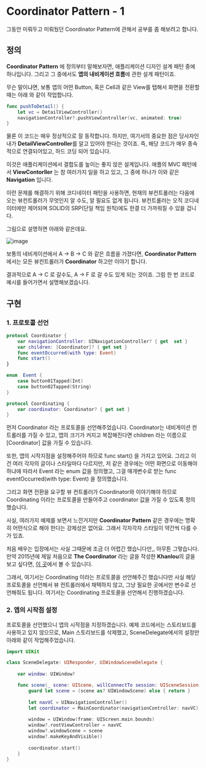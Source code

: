 

# Coordinator Pattern - 1 

그동안 미뤄두고 미뤄뒀던 Coordinator Pattern에 관해서 공부를 좀 해보려고 합니다. 

## 정의 
**Coordinator Pattern** 에 정의부터 말해보자면, 애플리케이션 디자인 설계 패턴 중에 하나입니다. 그리고 그 중에서도 **앱의 내비게이션 흐름**에 관한 설계 패턴이죠. 

무슨 말이냐면, 보통 앱의 어떤 Button, 혹은 Cell과 같은 View를 탭해서 화면을 전환할 때는 아래 와 같이 작업합니다. 

```swift
func pushToDetail() {
    let vc = DetailViewController()
    navigationController?.pushViewController(vc, animated: true)
}
```

물론 이 코드는 매우 정상적으로 잘 동작합니다. 하지만, 여기서의 중요한 점은 당사자인 내가 **DetailViewController**를 알고 있어야 한다는 것이죠.  즉, 해당 코드가 매우 종속적으로 연결되어있고, 하드 코딩 되어 있습니다.  

이것은 애플리케이션에서 결합도를 높이는 좋지 않은 설계입니다. 애플의 MVC 패턴에서 **ViewContorller** 는 참 여러가지 일을 하고 있고,  그 중에 하나가 이와 같은 **Navigation** 입니다. 

이런 문제를 해결하기 위해 코디네이터 패턴을 사용하면, 현재의 뷰컨트롤러는 다음에 오는 뷰컨트롤러가 무엇인지 알 수도, 알 필요도 없게 됩니다. 뷰컨트롤러는 오직 코디네이터에만 제어되며 SOLID의 SRP(단일 책임 원칙)에도 한결 더 가까워질 수 있을 겁니다. 

그림으로 설명하면 아래와 같은데요. 

![image](https://user-images.githubusercontent.com/85085822/162136676-f19943fd-eaa1-41a9-b806-4f050ec53199.png)

보통의 네비게이션에서 A -> B -> C 와 같은 흐름을 가졌다면, **Coordinator Pattern**에서는 모든 뷰컨트롤러가 **Coordinator** 하고만 이야기 합니다. 

결과적으로 A -> C 로 갈수도, A -> F 로 갈 수도 있게 되는 것이죠. 그럼 한 번 코드로 예시를 들어가면서 설명해보겠습니다. 

## 구현 

### 1. 프로토콜 선언 
```swift
protocol Coordinator {
    var navigationController: UINavigationController? { get  set }
    var children: [Coordinator]? { get set }
    func eventOccurred(with type: Event)
    func start()
}

enum  Event {
    case button01Tapped(Int)
    case button02Tapped(String)
}

protocol Coordinating {
    var coordinator: Coordinator? { get set }
}
```

먼저 Coordinator 라는 프로토콜을 선언해주었습니다. Coordinator는 네비게이션 컨트롤러를 가질 수 있고, 앱의 크기가 커지고 복잡해진다면 children 라는 이름으로 [Coordinator] 값을 가질 수 있습니다. 

또한, 앱의 시작지점을 설정해주어야 하므로 func start() 을 가지고 있어요. 그리고 이건 여러 각자의 글이나 스타일마다 다르지만, 저 같은 경우에는 어떤 화면으로 이동해야 하냐에 따라서 Event 라는 enum 값을 정의했고, 그걸 매개변수로 받는 func eventOccurred(with type: Event) 을 정의했습니다. 

그리고 화면 전환을 요구할 뷰 컨트롤러가 Coordinator와 이야기해야 하므로 Coordinating 이라는 프로토콜을 만들어주고 coordinator 값을 가질 수 있도록 정의했습니다. 

사실, 여러가지 예제를 보면서 느낀거지만 **Coordinator Pattern** 같은 경우에는 명확히 어떤식으로 해야 한다는 강제성은 없어요. 그래서 각자각자 스타일이 약간씩 다를 수가 있죠. 

처음 배우는 입장에서는 사실 그때문에 조금 더 어렵긴 했습니다만,, 아무튼 그렇습니다. 만약 2015년에 제일 처음으로 **The Coordinator** 라는 글을 작성한 **Khanlou**의 글을 보고 싶다면, [이 곳](https://khanlou.com/2015/01/the-coordinator/)에서 볼 수 있습니다. 

그래서, 여기서는 Coordinating 이라는 프로토콜을 선언해주긴 했습니다만 사실 해당 프로토콜을 선언해서 뷰 컨트롤러에서 채택하지 않고, 그냥 필요한 곳에서만 변수로 선언해줘도 됩니다. 여기서는 Coordinating 프로토콜을 선언해서 진행하겠습니다. 


### 2. 앱의 시작점 설정 

프로토콜을 선언했으니 앱의 시작점을 지정하겠습니다. 예제 코드에서는 스토리보드를 사용하고 있지 않으므로, Main 스토리보드를 삭제했고, SceneDelegate에서의 설정만 아래와 같이 작업해주었습니다. 

```swift
import UIKit

class SceneDelegate: UIResponder, UIWindowSceneDelegate {
    
    var window: UIWindow?

    func scene(_ scene: UIScene, willConnectTo session: UISceneSession, options connectionOptions: UIScene.ConnectionOptions) {
        guard let scene = (scene as? UIWindowScene) else { return }
        
        let navVC = UINavigationController()
        let coordinator = MainCoordinator(navigationController: navVC)
        
        window = UIWindow(frame: UIScreen.main.bounds)
        window?.rootViewController = navVC
        window?.windowScene = scene
        window?.makeKeyAndVisible()
        
        coordinator.start()
    }
}

```

